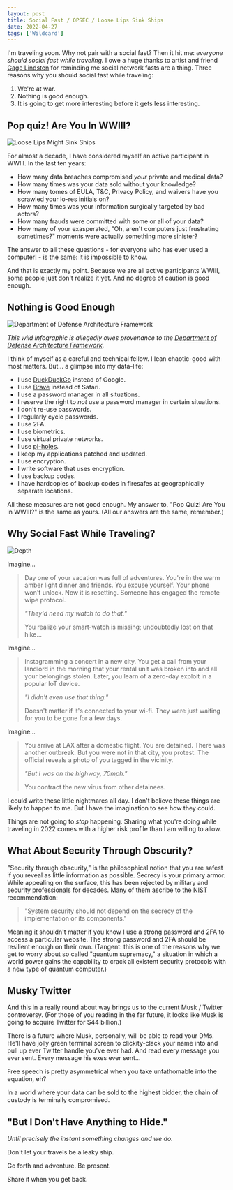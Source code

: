 ```yaml
---
layout: post
title: Social Fast / OPSEC / Loose Lips Sink Ships
date: 2022-04-27
tags: ['Wildcard']
---
```

I'm traveling soon. Why not pair with a social fast? Then it hit me: *everyone should social fast while traveling.* I owe a huge thanks to artist and friend [Gage Lindsten](https://www.instagram.com/gage_lindsten/) for reminding me social network fasts are a thing. Three reasons why you should social fast while traveling:<!--x--> 

1. We're at war.
2. Nothing is good enough.
3. It is going to get more interesting before it gets less interesting.

## Pop quiz! Are You In WWIII?

![Loose Lips Might Sink Ships](/assets/images/loose-lips-might-sink-ships.jpg)

For almost a decade, I have considered myself an active participant in WWIII. In the last ten years:

 - How many data breaches compromised *your* private and medical data?
 - How many times was your data sold without your knowledge?
 - How many tomes of EULA, T&C, Privacy Policy, and waivers have you scrawled your lo-res initials on?
 - How many times was your information surgically targeted by bad actors?
 - How many frauds were committed with some or all of your data?
 - How many of your exasperated, "Oh, aren't computers just frustrating sometimes?" moments were actually something more sinister?

The answer to all these questions - for everyone who has ever used a computer! - is the same: it is impossible to know.

And that is exactly my point. Because we are all active participants WWIII, some people just don't realize it yet. And no degree of caution is good enough.

## Nothing is Good Enough

![Department of Defense Architecture Framework](/assets/images/dodaf.jpg)

*This wild infographic is allegedly owes provenance to the [Department of Defense Architecture Framework](https://www.kotaku.com.au/2014/05/the-beauty-of-weird-military-infographics/).*

I think of myself as a careful and technical fellow. I lean chaotic-good with most matters. But... a glimpse into my data-life:

- I use [DuckDuckGo](https://duckduckgo.com) instead of Google.
- I use [Brave](https://brave.com) instead of Safari.
- I use a password manager in all situations.
- I reserve the right to *not* use a password manager in certain situations.
- I don't re-use passwords.
- I regularly cycle passwords.
- I use 2FA.
- I use biometrics.
- I use virtual private networks.
- I use [pi-holes](https://nor.the-rn.info/2022/03/17/cryptopyre-pi-hole.net/).
- I keep my applications patched and updated.
- I use encryption.
- I write software that uses encryption.
- I use backup codes.
- I have hardcopies of backup codes in firesafes at geographically separate locations.

All these measures are not good enough. My answer to, "Pop Quiz! Are You in WWIII?" is the same as yours. (All our answers are the same, remember.)

## Why Social Fast While Traveling?

![Depth](/assets/images/depth.jpg)


Imagine...

> Day one of your vacation was full of adventures. You're in the warm amber light dinner and friends. You excuse yourself. Your phone won't unlock. Now it is resetting. Someone has engaged the remote wipe protocol. 
>
> *"They'd need my watch to do that."*
>
> You realize your smart-watch is missing; undoubtedly lost on that hike...

Imagine...

> Instagramming a concert in a new city. You get a call from your landlord in the morning that your rental unit was broken into and all your belongings stolen. Later, you learn of a zero-day exploit in a popular IoT device.
>
> *"I didn't even use that thing."*
>
> Doesn't matter if it's connected to your wi-fi. They were just waiting for you to be gone for a few days.

Imagine...

> You arrive at LAX after a domestic flight. You are detained. There was another outbreak. But you were not in that city, you protest. The official reveals a photo of you tagged in the vicinity.
>
> *"But I was on the highway, 70mph."*
>
> You contract the new virus from other detainees.

I could write these little nightmares all day. I don't believe these things are likely to happen to me. But I have the imagination to see how they could.

Things are not going to *stop* happening. Sharing what you're doing while traveling in 2022 comes with a higher risk profile than I am willing to allow.

## What About Security Through Obscurity?

"Security through obscurity," is the philosophical notion that you are safest if you reveal as little information as possible. Secrecy is your primary armor. While appealing on the surface, this has been rejected by military and security professionals for decades. Many of them ascribe to the [NIST](https://en.wikipedia.org/wiki/National_Institute_of_Standards_and_Technology) recommendation:

> "System security should not depend on the secrecy of the implementation or its components."

Meaning it shouldn't matter if you know I use a strong password and 2FA to access a particular website. The strong password and 2FA should be resilient enough on their own. (Tangent: this is one of the reasons why we get to worry about so called "quantum supremacy," a situation in which a world power gains the capability to crack all existent security protocols with a new type of quantum computer.)


## Musky Twitter

And this in a really round about way brings us to the current Musk / Twitter controversy. (For those of you reading in the far future, it looks like Musk is going to acquire Twitter for $44 billion.) 

There is a future where Musk, personally, will be able to read your DMs. He'll have jolly green terminal screen to clickity-clack your name into and pull up ever Twitter handle you've ever had. And read every message you ever sent. Every message his exes ever sent...

Free speech is pretty asymmetrical when you take unfathomable into the equation, eh?

In a world where your data can be sold to the highest bidder, the chain of custody is terminally compromised.

## "But I Don't Have Anything to Hide."

*Until precisely the instant something changes and we do.*

Don't let your travels be a leaky ship.

Go forth and adventure. Be present.

Share it when you get back.